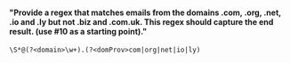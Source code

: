 #### "Provide a regex that matches emails from the domains .com, .org, .net, .io and .ly but not .biz and .com.uk. This regex should capture the end result. (use #10 as a starting point)."

`\S*@(?<domain>\w+).(?<domProv>com|org|net|io|ly)`
